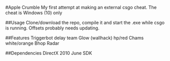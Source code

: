 #Apple Crumble
My first attempt at making an external csgo cheat. The cheat is Windows (10) only

##Usage
Clone/download the repo, compile it and start the .exe while csgo is running. Offsets probably needs updating.

##Features
Triggerbot
    delay
    team
Glow (wallhack)
    hp/red
Chams
    white/orange
Bhop
Radar

##Dependencies
DirectX 2010 June SDK

